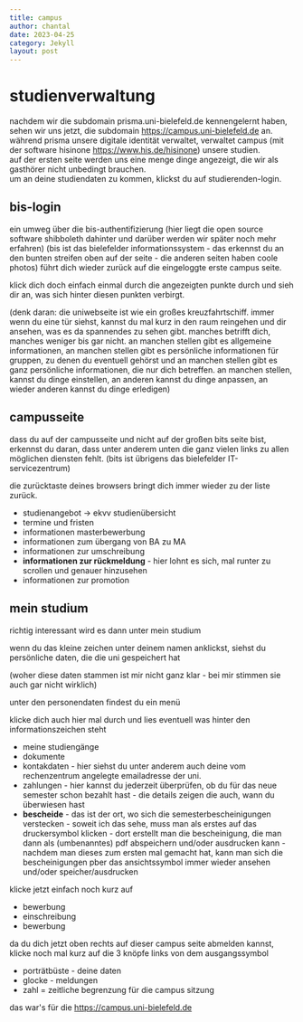 ```yaml
---
title: campus
author: chantal
date: 2023-04-25
category: Jekyll
layout: post
---
```


# studienverwaltung

nachdem wir die subdomain prisma.uni-bielefeld.de kennengelernt haben, sehen wir uns jetzt, die subdomain https://campus.uni-bielefeld.de an.   
während prisma unsere digitale identität verwaltet, verwaltet campus (mit der software hisinone https://www.his.de/hisinone) unsere studien.  
auf der ersten seite werden uns eine menge dinge angezeigt, die wir als gasthörer nicht unbedingt brauchen.  
um an deine studiendaten zu kommen, klickst du auf studierenden-login. 

## bis-login

ein umweg über die bis-authentifizierung (hier liegt die open source software shibboleth dahinter und darüber werden wir später noch mehr erfahren) (bis ist das bielefelder informationssystem - das erkennst du an den bunten streifen oben auf der seite - die anderen seiten haben coole photos) führt dich wieder zurück auf die eingeloggte erste campus seite.

klick dich doch einfach einmal durch die angezeigten punkte durch und sieh dir an, was sich hinter diesen punkten verbirgt.  

(denk daran: die uniwebseite ist wie ein großes kreuzfahrtschiff. immer wenn du eine tür siehst, kannst du mal kurz in den raum reingehen und dir ansehen, was es da spannendes zu sehen gibt. manches betrifft dich, manches weniger bis gar nicht. an manchen stellen gibt es allgemeine informationen, an manchen stellen gibt es persönliche informationen für gruppen, zu denen du eventuell gehörst und an manchen stellen gibt es ganz persönliche informationen, die nur dich betreffen. an manchen stellen, kannst du dinge einstellen, an anderen kannst du dinge anpassen, an wieder anderen kannst du dinge erledigen)

## campusseite

dass du auf der campusseite und nicht auf der großen bits seite bist, erkennst du daran, dass unter anderem unten die ganz vielen links zu allen möglichen diensten fehlt. (bits ist übrigens das bielefelder IT-servicezentrum)

die zurücktaste deines browsers bringt dich immer wieder zu der liste zurück.

- studienangebot -> ekvv studienübersicht
- termine und fristen
- informationen masterbewerbung
- informationen zum übergang von BA zu MA
- informationen zur umschreibung
- **informationen zur rückmeldung** - hier lohnt es sich, mal runter zu scrollen und genauer hinzusehen
- informationen zur promotion

## mein studium

richtig interessant wird es dann unter mein studium  

wenn du das kleine zeichen unter deinem namen anklickst, siehst du persönliche daten, die die uni gespeichert hat

(woher diese daten stammen ist mir nicht ganz klar - bei mir stimmen sie auch gar nicht wirklich)

unter den personendaten findest du ein menü

klicke dich auch hier mal durch und lies eventuell was hinter den informationszeichen steht

- meine studiengänge
- dokumente
- kontakdaten - hier siehst du unter anderem auch deine vom rechenzentrum angelegte emailadresse der uni.
- zahlungen - hier kannst du jederzeit überprüfen, ob du für das neue semester schon bezahlt hast - die details zeigen die auch, wann du überwiesen hast
- **bescheide** - das ist der ort, wo sich die semesterbescheinigungen verstecken - soweit ich das sehe, muss man als erstes auf das druckersymbol klicken - dort erstellt man die bescheinigung, die man dann als (umbenanntes) pdf abspeichern und/oder ausdrucken kann - nachdem man dieses zum ersten mal gemacht hat, kann man sich die bescheinigungen pber das ansichtssymbol immer wieder ansehen und/oder speicher/ausdrucken

klicke jetzt einfach noch kurz auf
- bewerbung
- einschreibung
- bewerbung

da du dich jetzt oben rechts auf dieser campus seite abmelden kannst, klicke noch mal kurz auf die 3 knöpfe links von dem ausgangssymbol

- porträtbüste - deine daten
- glocke - meldungen
- zahl = zeitliche begrenzung für die campus sitzung


das war's für die https://campus.uni-bielefeld.de  





